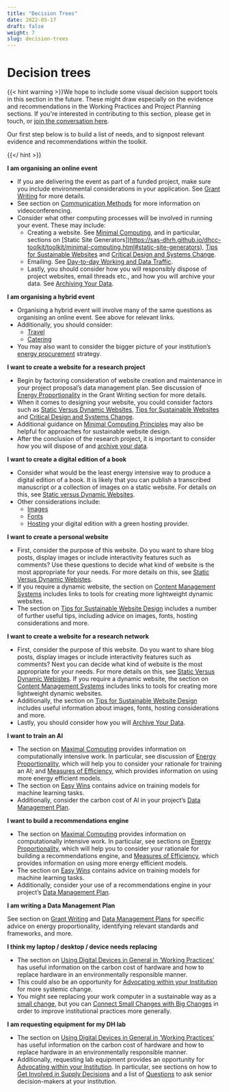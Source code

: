 ```yaml
---
title: "Decision Trees"
date: 2022-05-17
draft: false
weight: 7
slug: decision-trees
---
```



# Decision trees

{{< hint warning >}}We hope to include some visual decision support tools in this section in the future. These might draw especially on the evidence and recommendations in the Working Practices and Project Planning sections. If you're interested in contributing to this section, please get in touch, or [join the conversation here](https://github.com/SAS-DHRH/dhcc-toolkit/issues/35).

Our first step below is to build a list of needs, and to signpost relevant evidence and recommendations within the toolkit.

{{</ hint >}}

**I am organising an online event**

* If you are delivering the event as part of a funded project, make sure you include environmental considerations in your application. See [Grant Writing](https://sas-dhrh.github.io/dhcc-toolkit/toolkit/grant-writing.html) for more details. 
* See section on [Communication Methods](https://sas-dhrh.github.io/dhcc-toolkit/toolkit/working-practices.html#communication-methods) for more information on videoconferencing.
* Consider what other computing processes will be involved in running your event. These may include:
  * Creating a website. See [Minimal Computing](https://sas-dhrh.github.io/dhcc-toolkit/toolkit/minimal-computing.html), and in particular, sections on [Static Site Generators])https://sas-dhrh.github.io/dhcc-toolkit/toolkit/minimal-computing.html#static-site-generators), [Tips for Sustainable Websites](https://sas-dhrh.github.io/dhcc-toolkit/toolkit/minimal-computing.html#tips) and [Critical Design and Systems Change](https://sas-dhrh.github.io/dhcc-toolkit/toolkit/minimal-computing.html#system-change). 
  * Emailing. See [Day-to-day Working and Data Traffic](https://sas-dhrh.github.io/dhcc-toolkit/toolkit/working-practices.html#day-to-day-working-and-data-traffic). 
  * Lastly, you should consider how you will responsibly dispose of project websites, email threads etc., and how you will archive your data. See [Archiving Your Data](https://sas-dhrh.github.io/dhcc-toolkit/toolkit/working-practices.html#archiving-your-data).

**I am organising a hybrid event**

* Organising a hybrid event will involve many of the same questions as organising an online event. See above for relevant links. 
* Additionally, you should consider:
  * [Travel](https://sas-dhrh.github.io/dhcc-toolkit/toolkit/working-practices.html#travel) 
  * [Catering](https://sas-dhrh.github.io/dhcc-toolkit/toolkit/working-practices.html#catering-events) 
* You may also want to consider the bigger picture of your institution’s [energy procurement](https://sas-dhrh.github.io/dhcc-toolkit/toolkit/advocating-within-your-institution.html#energy-procurement) strategy. 

**I want to create a website for a research project**

* Begin by factoring consideration of website creation and maintenance in your project proposal’s data management plan. See discussion of [Energy Proportionality](https://sas-dhrh.github.io/dhcc-toolkit/toolkit/grant-writing.html#DMP) in the Grant Writing section for more details. 
* When it comes to designing your website, you could consider factors such as [Static Versus Dynamic Websites](https://sas-dhrh.github.io/dhcc-toolkit/toolkit/minimal-computing.html#static-v-dynamic), [Tips for Sustainable Websites](https://sas-dhrh.github.io/dhcc-toolkit/toolkit/minimal-computing.html#tips) and [Critical Design and Systems Change](https://sas-dhrh.github.io/dhcc-toolkit/toolkit/minimal-computing.html#system-change).
* Additional guidance on [Minimal Computing Principles](https://sas-dhrh.github.io/dhcc-toolkit/toolkit/minimal-computing.html#minicomp-principles) may also be helpful for approaches for sustainable website design. 
* After the conclusion of the research project, it is important to consider how you will dispose of and [archive your data](https://sas-dhrh.github.io/dhcc-toolkit/toolkit/working-practices.html#archiving-your-data). 

**I want to create a digital edition of a book**

* Consider what would be the least energy intensive way to produce a digital edition of a book. It is likely that you can publish a transcribed manuscript or a collection of images on a static website. For details on this, see [Static versus Dynamic Websites](https://sas-dhrh.github.io/dhcc-toolkit/toolkit/minimal-computing.html#static-v-dynamic). 
* Other considerations include:
  * [Images](https://sas-dhrh.github.io/dhcc-toolkit/toolkit/minimal-computing.html#images)
  * [Fonts](https://sas-dhrh.github.io/dhcc-toolkit/toolkit/minimal-computing.html#fonts)
  * [Hosting](https://sas-dhrh.github.io/dhcc-toolkit/toolkit/minimal-computing.html#hosting) your digital edition with a green hosting provider.

**I want to create a personal website**

* First, consider the purpose of this website. Do you want to share blog posts, display images or include interactivity features such as comments? Use these questions to decide what kind of website is the most appropriate for your needs. For more details on this, see [Static Versus Dynamic Webistes](https://sas-dhrh.github.io/dhcc-toolkit/toolkit/minimal-computing.html#static-v-dynamic). 
* If you require a dynamic website, the section on [Content Management Systems](https://sas-dhrh.github.io/dhcc-toolkit/toolkit/minimal-computing.html#content-management-systems) includes links to tools for creating more lightweight dynamic websites. 
* The section on [Tips for Sustainable Website Design](https://sas-dhrh.github.io/dhcc-toolkit/toolkit/minimal-computing.html#tips) includes a number of further useful tips, including advice on images, fonts, hosting considerations and more.

**I want to create a website for a research network**

* First, consider the purpose of this website. Do you want to share blog posts, display images or include interactivity features such as comments? Next you can decide what kind of website is the most appropriate for your needs. For more details on this, see [Static Versus Dynamic Webistes](https://sas-dhrh.github.io/dhcc-toolkit/toolkit/minimal-computing.html#static-v-dynamic). If you require a dynamic website, the section on [Content Management Systems](https://sas-dhrh.github.io/dhcc-toolkit/toolkit/minimal-computing.html#content-management-systems) includes links to tools for creating more lightweight dynamic websites. 
* Additionally, the section on [Tips for Sustainable Website Design](https://sas-dhrh.github.io/dhcc-toolkit/toolkit/minimal-computing.html#tips) includes useful information about images, fonts, hosting considerations and more.
* Lastly, you should consider how you will [Archive Your Data](https://sas-dhrh.github.io/dhcc-toolkit/toolkit/working-practices.html#archiving-your-data).

**I want to train an AI**
* The section on [Maximal Computing](https://sas-dhrh.github.io/dhcc-toolkit/toolkit/maximal-computing.html) provides information on computationally intensive work. In particular, see discussion of [Energy Proportionality](https://sas-dhrh.github.io/dhcc-toolkit/toolkit/maximal-computing.html#problems-of-proportionality), which will help you to consider your rationale for training an AI; and [Measures of Efficiency](https://sas-dhrh.github.io/dhcc-toolkit/toolkit/maximal-computing.html#measures-of-efficiency), which provides information on using more energy efficient models. 
* The section on [Easy Wins](https://sas-dhrh.github.io/dhcc-toolkit/toolkit/maximal-computing.html#some-easy-wins) contains advice on training models for machine learning tasks.
* Additionally, consider the carbon cost of AI in your project’s [Data Management Plan](https://sas-dhrh.github.io/dhcc-toolkit/toolkit/grant-writing.html#DMP).

**I want to build a recommendations engine**
* The section on [Maximal Computing](https://sas-dhrh.github.io/dhcc-toolkit/toolkit/maximal-computing.html) provides information on computationally intensive work. In particular, see sections on [Energy Proportionality](https://sas-dhrh.github.io/dhcc-toolkit/toolkit/maximal-computing.html#problems-of-proportionality), which will help you to consider your rationale for building a recommendations engine, and [Measures of Efficiency](https://sas-dhrh.github.io/dhcc-toolkit/toolkit/maximal-computing.html#measures-of-efficiency), which provides information on using more energy efficient models. 
* The section on [Easy Wins](https://sas-dhrh.github.io/dhcc-toolkit/toolkit/maximal-computing.html#some-easy-wins) contains advice on training models for machine learning tasks.
* Additionally, consider your use of a recommendations engine in your project’s [Data Management Plan](https://sas-dhrh.github.io/dhcc-toolkit/toolkit/grant-writing.html#DMP).

**I am writing a Data Management Plan**

See section on [Grant Writing](https://sas-dhrh.github.io/dhcc-toolkit/toolkit/grant-writing.html#grant-writing) and [Data Management Plans](https://sas-dhrh.github.io/dhcc-toolkit/toolkit/grant-writing.html#DMP) for specific advice on energy proportionality, identifying relevant standards and frameworks, and more.

**I think my laptop / desktop / device needs replacing**

* The section on [Using Digital Devices in General in ‘Working Practices’](https://sas-dhrh.github.io/dhcc-toolkit/toolkit/working-practices.html#using-digital-devices-in-general) has useful information on the carbon cost of hardware and how to replace hardware in an environmentally responsible manner.
* This could also be an opportunity for [Advocating within your Institution](https://sas-dhrh.github.io/dhcc-toolkit/toolkit/advocating-within-your-institution.html#advocating-within-your-institution) for more systemic change. 
* You might see replacing your work computer in a sustainable way as a [small change](https://sas-dhrh.github.io/dhcc-toolkit/toolkit/advocating-within-your-institution.html#institutional-legitimacy), but you can [Connect Small Changes with Big Changes](https://sas-dhrh.github.io/dhcc-toolkit/toolkit/advocating-within-your-institution.html#connect-small-changes-and-big-changes) in order to improve institutional practices more generally. 

**I am requesting equipment for my DH lab**

* The section on [Using Digital Devices in General in ‘Working Practices’](https://sas-dhrh.github.io/dhcc-toolkit/toolkit/working-practices.html#using-digital-devices-in-general) has useful information on the carbon cost of hardware and how to replace hardware in an environmentally responsible manner.
* Additionally, requesting lab equipment provides an opportunity for [Advocating within your Institution](https://sas-dhrh.github.io/dhcc-toolkit/toolkit/advocating-within-your-institution.html#advocating-within-your-institution). In particular, see sections on how to [Get Involved in Supply Decisions](https://sas-dhrh.github.io/dhcc-toolkit/toolkit/advocating-within-your-institution.html#supply-decisions) and a list of [Questions](https://sas-dhrh.github.io/dhcc-toolkit/toolkit/advocating-within-your-institution.html#ask-questions) to ask senior decision-makers at your institution.
